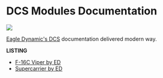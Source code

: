 # DCS Modules Documentation

![](https://github.com/lord-vesel/dcs-doc/workflows/Build%20DCS%20docs/badge.svg?branch=develop)

<a href="https://www.digitalcombatsimulator.com" target="_blank">Eagle Dynamic's DCS</a> documentation delivered modern way.

**LISTING**

- [F-16C Viper by ED](f16/index.md)
- [Supercarrier by ED](sc/index.md)
